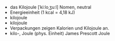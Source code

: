 - das Kilojoule	[ˈkiːloˌʒuːl]	Nomen, neutral
- Energieeinheit (1 kcal = 4,18 kJ)
- kilojoule
- kilojoule
- Verpackungen zeigen Kalorien und Kilojoule an.
- kilo-, Joule (phys. Einheit)	James Prescott Joule